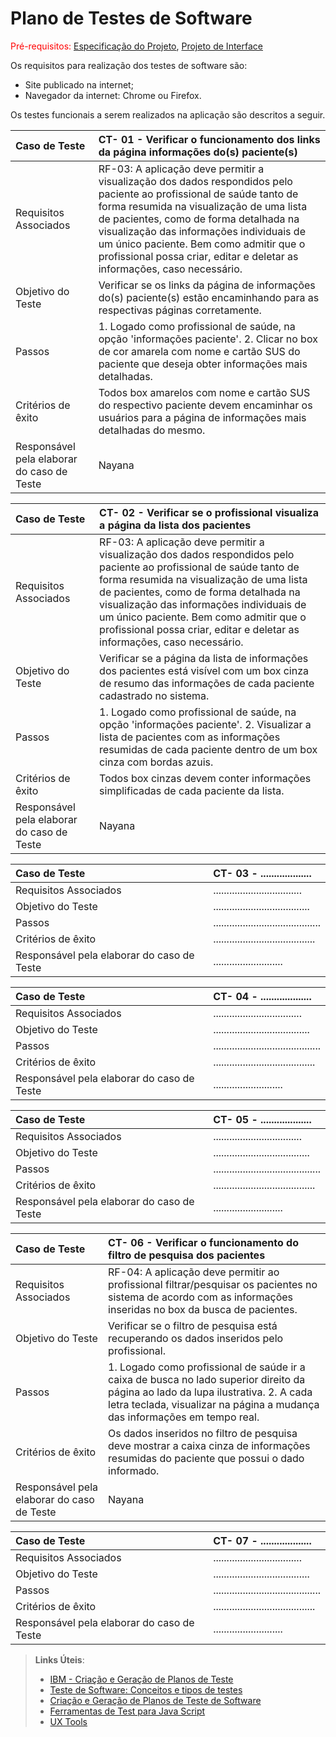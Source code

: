 # Plano de Testes de Software

<span style="color:red">Pré-requisitos: <a href="https://github.com/ICEI-PUC-Minas-PMV-ADS/pmv-ads-2024-1-e1-proj-web-t3-equipe-3-residuos-eletronicos/blob/main/documentos/02-Especifica%C3%A7%C3%A3o%20do%20Projeto.md"> Especificação do Projeto</a></span>, <a href="https://github.com/ICEI-PUC-Minas-PMV-ADS/pmv-ads-2024-1-e1-proj-web-t3-equipe-3-residuos-eletronicos/blob/main/documentos/04-Projeto%20de%20Interface.md"> Projeto de Interface</a>

Os requisitos para realização dos testes de software são:
<ul><li>Site publicado na internet;</li>
<li>Navegador da internet: Chrome ou Firefox.</li>
</ul>
Os testes funcionais a serem realizados na aplicação são descritos a seguir.

|Caso de Teste    | CT- 01 -  Verificar o funcionamento dos links da página informações do(s) paciente(s) |
|:---|:---|
| Requisitos Associados | RF-03: A aplicação deve permitir a visualização dos dados respondidos pelo paciente ao profissional de saúde tanto de forma resumida na visualização de uma lista de pacientes, como de forma detalhada na visualização das informações individuais de um único paciente. Bem como admitir que o profissional possa criar, editar e deletar as informações, caso necessário. |
| Objetivo do Teste | Verificar se os links da página de informações do(s) paciente(s) estão encaminhando para as respectivas páginas corretamente. |
| Passos | 1. Logado como profissional de saúde, na opção 'informações paciente'. 2. Clicar no box de cor amarela com nome e cartão SUS do paciente que deseja obter informações mais detalhadas. |
| Critérios de êxito | Todos box amarelos com nome e cartão SUS do respectivo paciente devem encaminhar os usuários para a página de informações mais detalhadas do mesmo. |
| Responsável pela elaborar do caso de Teste | Nayana |

|Caso de Teste    | CT- 02 -  Verificar se o profissional visualiza a página da lista dos pacientes |
|:---|:---|
| Requisitos Associados | RF-03: A aplicação deve permitir a visualização dos dados respondidos pelo paciente ao profissional de saúde tanto de forma resumida na visualização de uma lista de pacientes, como de forma detalhada na visualização das informações individuais de um único paciente. Bem como admitir que o profissional possa criar, editar e deletar as informações, caso necessário. |
| Objetivo do Teste | Verificar se a página da lista de informações dos pacientes está visível com um box cinza de resumo das informações de cada paciente cadastrado no sistema. |
| Passos | 1. Logado como profissional de saúde, na opção 'informações paciente'. 2. Visualizar a lista de pacientes com as informações resumidas de cada paciente dentro de um box cinza com bordas azuis. |
| Critérios de êxito | Todos box cinzas devem conter informações simplificadas de cada paciente da lista. |
| Responsável pela elaborar do caso de Teste | Nayana |

|Caso de Teste    | CT- 03 -  ................... |
|:---|:---|
| Requisitos Associados | ................................. |
| Objetivo do Teste | .................................... |
| Passos | ........................................ |
| Critérios de êxito | ...................................... |
| Responsável pela elaborar do caso de Teste | .......................... |

|Caso de Teste    | CT- 04 -  ................... |
|:---|:---|
| Requisitos Associados | ................................. |
| Objetivo do Teste | .................................... |
| Passos | ........................................ |
| Critérios de êxito | ...................................... |
| Responsável pela elaborar do caso de Teste | .......................... |

|Caso de Teste    | CT- 05 -  ................... |
|:---|:---|
| Requisitos Associados | ................................. |
| Objetivo do Teste | .................................... |
| Passos | ........................................ |
| Critérios de êxito | ...................................... |
| Responsável pela elaborar do caso de Teste | .......................... |

|Caso de Teste    | CT- 06 -  Verificar o funcionamento do filtro de pesquisa dos pacientes |
|:---|:---|
| Requisitos Associados | RF-04: A aplicação deve permitir ao profissional filtrar/pesquisar os pacientes no sistema de acordo com as informações inseridas no box da busca de pacientes. |
| Objetivo do Teste | Verificar se o filtro de pesquisa está recuperando os dados inseridos pelo profissional. |
| Passos | 1. Logado como profissional de saúde ir a caixa de busca no lado superior direito da página ao lado da lupa ilustrativa. 2. A cada letra teclada, visualizar na página a mudança das informações em tempo real. |
| Critérios de êxito | Os dados inseridos no filtro de pesquisa deve mostrar a caixa cinza de informações resumidas do paciente que possui o dado informado. |
| Responsável pela elaborar do caso de Teste | Nayana |

|Caso de Teste    | CT- 07 -  ................... |
|:---|:---|
| Requisitos Associados | ................................. |
| Objetivo do Teste | .................................... |
| Passos | ........................................ |
| Critérios de êxito | ...................................... |
| Responsável pela elaborar do caso de Teste | .......................... |

 
> **Links Úteis**:
> - [IBM - Criação e Geração de Planos de Teste](https://www.ibm.com/developerworks/br/local/rational/criacao_geracao_planos_testes_software/index.html)
> -  [Teste de Software: Conceitos e tipos de testes](https://blog.onedaytesting.com.br/teste-de-software/)
> - [Criação e Geração de Planos de Teste de Software](https://www.ibm.com/developerworks/br/local/rational/criacao_geracao_planos_testes_software/index.html)
> - [Ferramentas de Test para Java Script](https://geekflare.com/javascript-unit-testing/)
> - [UX Tools](https://uxdesign.cc/ux-user-research-and-user-testing-tools-2d339d379dc7)
